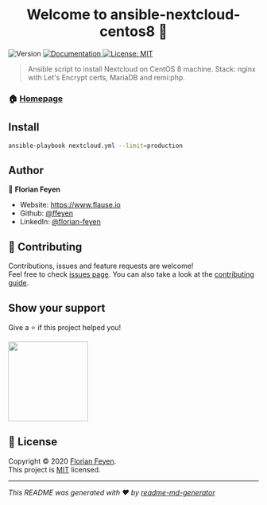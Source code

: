 <h1 align="center">Welcome to ansible-nextcloud-centos8 👋</h1>
<p>
  <img alt="Version" src="https://img.shields.io/badge/version-0.1-blue.svg?cacheSeconds=2592000" />
  <a href="https://github.com/ffeyen/ansible-nextcloud-centos8/blob/main/README.md" target="_blank">
    <img alt="Documentation" src="https://img.shields.io/badge/documentation-yes-brightgreen.svg" />
  </a>
  <a href="https://github.com/ffeyen/ansible-nextcloud-" target="_blank">
    <img alt="License: MIT" src="https://img.shields.io/badge/License-MIT-yellow.svg" />
  </a>
</p>

> Ansible script to install Nextcloud on CentOS 8 machine. Stack: nginx with Let's Encrypt certs, MariaDB and remi:php.

### 🏠 [Homepage](https://github.com/ffeyen/ansible-nextcloud-centos8)

## Install

```sh
ansible-playbook nextcloud.yml --limit=production
```

## Author

👤 **Florian Feyen**

* Website: https://www.flause.io
* Github: [@ffeyen](https://github.com/ffeyen)
* LinkedIn: [@florian-feyen](https://linkedin.com/in/florian-feyen)

## 🤝 Contributing

Contributions, issues and feature requests are welcome!<br />Feel free to check [issues page](https://github.com/ffeyen/ansible-nextcloud-centos8/issues). You can also take a look at the [contributing guide](https://github.com/ffeyen/ansible-nextcloud-centos8/blob/main/README.md).

## Show your support

Give a ⭐️ if this project helped you!

<a href="https://www.patreon.com/ffeyen">
  <img src="https://c5.patreon.com/external/logo/become_a_patron_button@2x.png" width="160">
</a>

## 📝 License

Copyright © 2020 [Florian Feyen](https://github.com/ffeyen).<br />
This project is [MIT](https://github.com/ffeyen/ansible-nextcloud-) licensed.

***
_This README was generated with ❤️ by [readme-md-generator](https://github.com/kefranabg/readme-md-generator)_